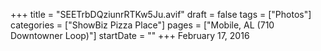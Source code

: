 +++
title = "SEETrbDQziunrRTKw5Ju.avif"
draft = false
tags = ["Photos"]
categories = ["ShowBiz Pizza Place"]
pages = ["Mobile, AL (710 Downtowner Loop)"]
startDate = ""
+++
February 17, 2016
